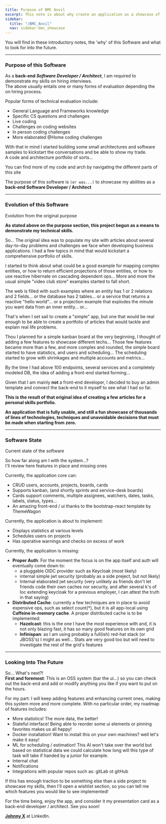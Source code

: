 ```yaml
---
title: Purpose of BMC Anvil
excerpt: This note is about why create an application as a showcase of technology and skills
sidebar:
  title: "/BMC_Anvil"
  nav: sidebar-bmc_showcase
---
```


You will find in these introductory notes, the 'why' of this Software and what to look for into the future.

---

### Purpose of this Software

As a **back-end *Software Developer / Architect***, I am required to demonstrate my skills on hiring interviews.<br>
The above usually entails one or many forms of evaluation depending the on hiring process.

Popular forms of technical evaluation include:

* General Language and Frameworks knowledge
* Specific CS questions and challenges
* Live coding
* Challenges on coding websites
* In person coding challenges
* More elaborated @Home coding challenges

With that in mind I started building some small architectures and software samples to kickstart the
conversations and be able to show my trade. <br />A code and architecture portfolio of sorts...

You can find more of my code and arch by navigating the different parts of this site

The purpose of this software is `(or was...)` to showcase my abilities as a<br>
**back-end Software Developer / Architect**

---

### Evolution of this Software

Evolution from the original purpose

**As stated above on the purpose section, this project begun as a means to demonstrate my technical skills.**

So... The original idea was to populate my site with articles about several day-to-day problems and challenges we face when developing
business applications.
I had a few topics in mind that would kickstart a comprehensive portfolio of skills.

I started to think about what could be a good example for mapping complex entities, or how to return efficient projections of those
entities, or how to use reactive hibernate on cascading dependent ops...
More and more the usual simple "video club store" examples started to fall short.

The web is filled with such examples where an entity has 1 or 2 relations and 2 fields...
or the database has 2 tables...
or a service that returns a reactive "hello world"...
or a projection example that explodes the minute you want data from an inner entity...
or...

That's when I set sail to create a "simple" app, but one that would be real enough to be able to create a portfolio of articles that would
tackle and explain real life problems.

Thou I planned for a simple kanban board at the very beginning, I thought of adding a few features to showcase different techs...
Those few features became more than a few, and more complex and rounded, the simple board started to have statistics, and users and
scheduling...
The scheduling started to grow with shrinkages and multiple accounts and metrics...

By the time I had above 100 endpoints, several services and a completely modeled DB, the idea of adding a front-end started forming...

Given that I am mainly **not** a front-end developer, I decided to buy an admin template and connect the back-end to it myself to see what I
had
so far.

**This is the result of that original idea of creating a few articles for a personal skills portfolio.**

**An application that is fully usable, and still a fun showcase of thousands of lines of technologies, techniques and unavoidable
decisions that must be made when starting from zero.**

---

### Software State

Current state of the software

So how far along am I with the system...?<br>
I'll review here features in place and missing ones

Currently, the application core can:

* CRUD users, accounts, projects, boards, cards
* Supports kanban, (and shortly sprints and service-desk boards)
* Cards support comments, multiple assignees, watchers, dates, tasks, labels, status, types...
* An amazing front-end / ui thanks to the bootstrap-react template by ThemeWagon

Currently, the application is about to implement:

* Displays statistics at various levels
* Schedules users on projects
* Has operative warnings and checks on excess of work

Currently, the application is missing:

* **Proper Auth**: For the moment the focus is on the app itself and auth will eventually come down to:
    * a pluggable OIDC provider such as Keycloak (most likely)
    * internal simple jwt security (probably as a side preject, but not likely)
    * Internal elaborated jwt security (very unlikely as friends don't let friends code their own caches nor security, and after several k's
      of loc extending keycloak for a previous employer, I can attest the truth in that saying)
* **Distributed Cache**: currently a few techniques are in place to avoid expensive ops, such as select count(*), but it is all app-local
  using **Caffeine in-memory cache**.
  A proper distributed cache is to be implemented:
    * **Hazelcast**: this is the one I have the most experience with and, it is not only blazing fast, it has so many good features on its
      own
      grid
    * **Infinispan**: as I am using probably a full(ish) red-hat stack (or JBOSS's) I might as well... Stats are very good too but will
      need
      to investigate the rest of the grid's features

---

### Looking Into The Future

So... What's next?!<br>
**First and foremost**: This is an OSS system (bar the ui...) so you can check out the back-end and add or modify anything you like if you
want to put on the hours.

For my part: I will keep adding features and enhancing current ones, making this system more and more complete.
With no particular order, my roadmap of features includes:

* More statistics! The more data, the better!
* Stateful interface! Being able to reorder some ui elements or pinning favorites makes us all happy!
* Docker installation! Want to install this on your own machines? well let's make it easy!
* ML for scheduling / estimation! This AI won't take over the world but based on statistical data we could calculate how long will this type
  of task will take if handed by a junior for example.
* Internal chat
* Notifications
* Integrations with popular repos such as: gitLab ot gitHub

If this has enough traction to be something else than a side project to showcase my skills, then I'll open a wishlist section, so you can
tell me which features you would like to see implemented!

For the time being, enjoy the app, and consider it my presentation card as a back-end developer / architect.
See you soon!

**[Johnny X](https://www.linkedin.com/in/johnnyvera)** at LinkedIn.